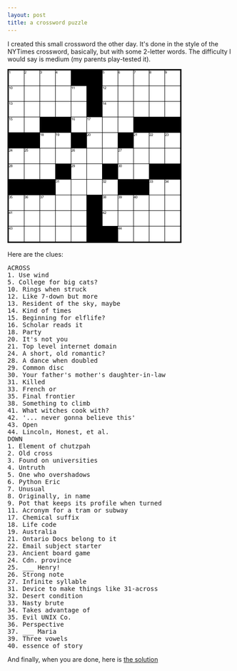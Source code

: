 ```yaml
---
layout: post
title: a crossword puzzle 
---
```

<p>I created this small crossword the other day. It's done in the style of the NYTimes crossword, basically, but with some 2-letter words. The difficulty I would say is medium (my parents play-tested it). </p><img src="/weblog/images/2005/cross.gif" alt="crossword" /><p>Here are the clues: </p><pre>ACROSS <br />1. Use wind<br />5. College for big cats?<br />10. Rings when struck <br />12. Like 7-down but more <br />13. Resident of the sky, maybe <br />14. Kind of times <br />15. Beginning for elflife? <br />16. Scholar reads it <br />18. Party <br />20. It's not you <br />21. Top level internet domain <br />24. A short, old romantic? <br />28. A dance when doubled <br />29. Common disc <br />30. Your father's mother's daughter-in-law <br />31. Killed <br />33. French or <br />35. Final frontier <br />38. Something to climb <br />41. What witches cook with? <br />42. '... never gonna believe this'<br />43. Open <br />44. Lincoln, Honest, et al. <br />DOWN <br />1. Element of chutzpah <br />2. Old cross <br />3. Found on universities <br />4. Untruth <br />5. One who overshadows <br />6. Python Eric <br />7. Unusual <br />8. Originally, in name <br />9. Pot that keeps its profile when turned <br />11. Acronym for a tram or subway <br />17. Chemical suffix <br />18. Life code <br />19. Australia <br />21. Ontario Docs belong to it <br />22. Email subject starter <br />23. Ancient board game <br />24. Cdn. province <br />25. ___ Henry! <br />26. Strong note <br />27. Infinite syllable <br />31. Device to make things like 31-across <br />32. Desert condition <br />33. Nasty brute <br />34. Takes advantage of <br />35. Evil UNIX Co. <br />36. Perspective <br />37. ___ Maria <br />39. Three vowels <br />40. essence of story </pre><p>And finally, when you are done, here is <a href="/weblog/images/2005/cross_solution.gif">the solution </a></p>
